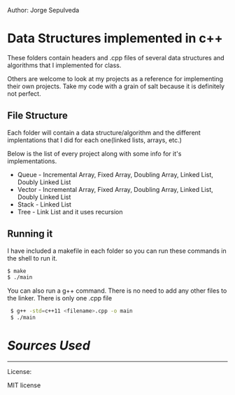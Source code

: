 Author: Jorge Sepulveda  

# Data Structures implemented in c++

These folders contain headers and .cpp files of several data structures and algorithms that I implemented for class.

Others are welcome to look at my projects as a reference for implementing their own projects. Take my code with a grain of salt because it is definitely not perfect.

## File Structure

Each folder will contain a data structure/algorithm and the different implentations that I did for each one(linked lists, arrays, etc.)



Below is the list of every project along with some info for it's implementations.

* Queue - Incremental Array, Fixed Array, Doubling Array, Linked List, Doubly Linked List
* Vector - Incremental Array, Fixed Array, Doubling Array, Linked List, Doubly Linked List
* Stack - Linked List
* Tree - Link List and it uses recursion

## **Running it**

I have included a makefile in each folder so you can run these commands in the shell to run it.

```sh
$ make
$ ./main
```

You can also run a g++ command. There is no need to add any other files to the linker. There is only one .cpp file

```sh
 $ g++ -std=c++11 <filename>.cpp -o main  
 $ ./main  
```
# *Sources Used*

----

License:

MIT license


[//]: # (These are reference links used in the body of this note and get stripped out when the markdown processor does its job. There is no need to format nicely because it shouldn't be seen. Thanks SO - http://stackoverflow.com/questions/4823468/store-comments-in-markdown-syntax)


   [Geeks for geeks]: <https://www.geeksforgeeks.org/initialize-a-vector-in-cpp-different-ways/>
   [stack overflow]: <https://stackpverflow.com>
   [Github]: <http://github.io>
